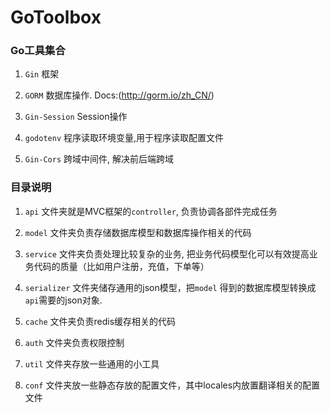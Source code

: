 # GoToolbox


### Go工具集合

1. `Gin` 框架

2. `GORM` 数据库操作. Docs:(http://gorm.io/zh_CN/)

3. `Gin-Session` Session操作

4. `godotenv` 程序读取环境变量,用于程序读取配置文件

5. `Gin-Cors` 跨域中间件, 解决前后端跨域



### 目录说明

1. `api` 文件夹就是MVC框架的`controller`, 负责协调各部件完成任务

2. `model` 文件夹负责存储数据库模型和数据库操作相关的代码

3. `service` 文件夹负责处理比较复杂的业务, 把业务代码模型化可以有效提高业务代码的质量（比如用户注册，充值，下单等）

4. `serializer` 文件夹储存通用的json模型，把`model` 得到的数据库模型转换成`api`需要的json对象.

5. `cache` 文件夹负责redis缓存相关的代码

6. `auth` 文件夹负责权限控制

7. `util` 文件夹存放一些通用的小工具

8. `conf` 文件夹放一些静态存放的配置文件，其中locales内放置翻译相关的配置文件


